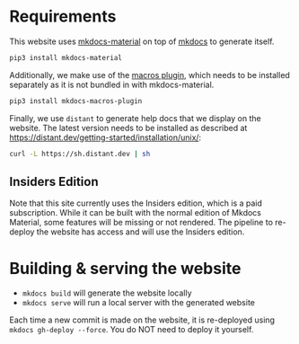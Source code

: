 # Requirements

This website uses
[mkdocs-material](https://squidfunk.github.io/mkdocs-material/) on top of
[mkdocs](https://www.mkdocs.org/) to generate itself.

```sh
pip3 install mkdocs-material
```

Additionally, we make use of the [macros
plugin](https://mkdocs-macros-plugin.readthedocs.io/en/latest/), which needs to
be installed separately as it is not bundled in with mkdocs-material.

```sh
pip3 install mkdocs-macros-plugin
```

Finally, we use `distant` to generate help docs that we display on the website.
The latest version needs to be installed as described at
https://distant.dev/getting-started/installation/unix/:

```sh
curl -L https://sh.distant.dev | sh
```

## Insiders Edition

Note that this site currently uses the Insiders edition, which is a paid
subscription. While it can be built with the normal edition of Mkdocs Material,
some features will be missing or not rendered. The pipeline to re-deploy the
website has access and will use the Insiders edition.

# Building & serving the website

* `mkdocs build` will generate the website locally
* `mkdocs serve` will run a local server with the generated website

Each time a new commit is made on the website, it is re-deployed using
`mkdocs gh-deploy --force`. You do NOT need to deploy it yourself.
